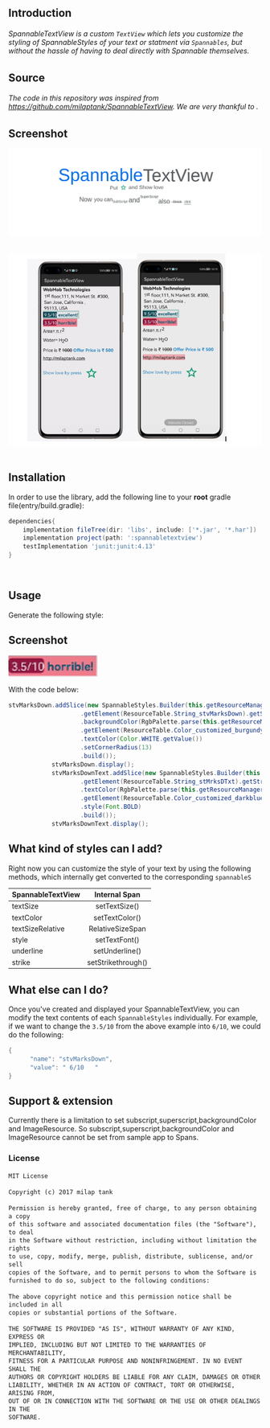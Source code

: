  
## Introduction
 
###### SpannableTextView is a custom `TextView` which lets you customize the styling of SpannableStyles of your text or statment via `Spannables`, but without the hassle of having to deal directly with Spannable themselves.

## Source
 
###### The code in this repository was inspired from https://github.com/milaptank/SpannableTextView. We are very thankful to .

## Screenshot

 ![Continuous, Discrete, Custom Java layout](Images/spannabletextview.png)
 &nbsp;&nbsp;&nbsp;&nbsp;&nbsp;&nbsp;&nbsp;&nbsp;&nbsp;&nbsp;&nbsp;&nbsp;&nbsp;&nbsp;&nbsp;&nbsp;
 
 ![Continuous, Discrete, Custom Java layout](Images/device.png)
 &nbsp;&nbsp;&nbsp;&nbsp;&nbsp;&nbsp;&nbsp;&nbsp;&nbsp;&nbsp;&nbsp;&nbsp;&nbsp;&nbsp;&nbsp;&nbsp;

## Installation

In order to use the library, add the following line to your **root** gradle file(entry/build.gradle):

```groovy
dependencies{
    implementation fileTree(dir: 'libs', include: ['*.jar', '*.har'])
    implementation project(path: ':spannabletextview')
    testImplementation 'junit:junit:4.13'
}
```
​
## Usage

Generate the following style:

## Screenshot

 ![Continuous, Discrete, Custom Java layout](Images/style.png)
 &nbsp;&nbsp;&nbsp;&nbsp;&nbsp;&nbsp;&nbsp;&nbsp;&nbsp;&nbsp;&nbsp;&nbsp;&nbsp;&nbsp;&nbsp;&nbsp;

With the code below:

```java
stvMarksDown.addSlice(new SpannableStyles.Builder(this.getResourceManager()
                    .getElement(ResourceTable.String_stvMarksDown).getString())
                    .backgroundColor(RgbPalette.parse(this.getResourceManager()
                    .getElement(ResourceTable.Color_customized_burgundy).getString()))
                    .textColor(Color.WHITE.getValue())
                    .setCornerRadius(13)
                    .build());
            stvMarksDown.display();
            stvMarksDownText.addSlice(new SpannableStyles.Builder(this.getResourceManager()
                    .getElement(ResourceTable.String_stMrksDTxt).getString())
                    .textColor(RgbPalette.parse(this.getResourceManager()
                    .getElement(ResourceTable.Color_customized_darkblue).getString()))
                    .style(Font.BOLD)
                    .build());
            stvMarksDownText.display();
```

What kind of styles can I add?
--------
Right now you can customize the style of your text by using the following methods, which internally
get converted to the corresponding `spannableS`

| SpannableTextView         | Internal Span           |
| ------------- |:-------------:|
| textSize      | setTextSize() |
| textColor      | setTextColor()      |
| textSizeRelative | RelativeSizeSpan      |
| style | setTextFont()      |
| underline | setUnderline()      |
| strike | setStrikethrough()      |

What else can I do?
--------
Once you've created and displayed your SpannableTextView, you can modify the text contents of each
`SpannableStyles` individually. For example, if we want to change the `3.5/10` from the above example into
`6/10`, we could do the following:

```java
{
      "name": "stvMarksDown",
      "value": " 6/10   "
}
```
## Support & extension

Currently there is a limitation to set subscript,superscript,backgroundColor and ImageResource. So subscript,superscript,backgroundColor and ImageResource cannot be set from sample app to Spans.

### License
```
MIT License

Copyright (c) 2017 milap tank

Permission is hereby granted, free of charge, to any person obtaining a copy
of this software and associated documentation files (the "Software"), to deal
in the Software without restriction, including without limitation the rights
to use, copy, modify, merge, publish, distribute, sublicense, and/or sell
copies of the Software, and to permit persons to whom the Software is
furnished to do so, subject to the following conditions:

The above copyright notice and this permission notice shall be included in all
copies or substantial portions of the Software.

THE SOFTWARE IS PROVIDED "AS IS", WITHOUT WARRANTY OF ANY KIND, EXPRESS OR
IMPLIED, INCLUDING BUT NOT LIMITED TO THE WARRANTIES OF MERCHANTABILITY,
FITNESS FOR A PARTICULAR PURPOSE AND NONINFRINGEMENT. IN NO EVENT SHALL THE
AUTHORS OR COPYRIGHT HOLDERS BE LIABLE FOR ANY CLAIM, DAMAGES OR OTHER
LIABILITY, WHETHER IN AN ACTION OF CONTRACT, TORT OR OTHERWISE, ARISING FROM,
OUT OF OR IN CONNECTION WITH THE SOFTWARE OR THE USE OR OTHER DEALINGS IN THE
SOFTWARE.
```
